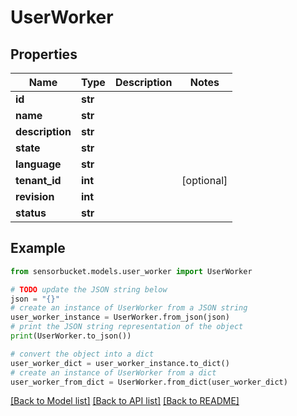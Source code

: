 # UserWorker


## Properties

Name | Type | Description | Notes
------------ | ------------- | ------------- | -------------
**id** | **str** |  | 
**name** | **str** |  | 
**description** | **str** |  | 
**state** | **str** |  | 
**language** | **str** |  | 
**tenant_id** | **int** |  | [optional] 
**revision** | **int** |  | 
**status** | **str** |  | 

## Example

```python
from sensorbucket.models.user_worker import UserWorker

# TODO update the JSON string below
json = "{}"
# create an instance of UserWorker from a JSON string
user_worker_instance = UserWorker.from_json(json)
# print the JSON string representation of the object
print(UserWorker.to_json())

# convert the object into a dict
user_worker_dict = user_worker_instance.to_dict()
# create an instance of UserWorker from a dict
user_worker_from_dict = UserWorker.from_dict(user_worker_dict)
```
[[Back to Model list]](../README.md#documentation-for-models) [[Back to API list]](../README.md#documentation-for-api-endpoints) [[Back to README]](../README.md)


